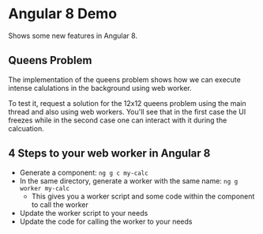 # Angular 8 Demo

Shows some new features in Angular 8.

## Queens Problem

The implementation of the queens problem shows how we can execute intense calulations in the background using web worker.

To test it, request a solution for the 12x12 queens problem using the main thread and also using web workers. You'll see that in the first case the UI freezes while in the second case one can interact with it during the calcuation.

## 4 Steps to your web worker in Angular 8

- Generate a component: ``ng g c my-calc``
- In the same directory, generate a worker with the same name: ``ng g worker my-calc``
  - This gives you a worker script and some code within the component to call the worker
- Update the worker script to your needs
- Update the code for calling the worker to your needs
